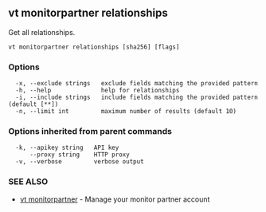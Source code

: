 ## vt monitorpartner relationships

Get all relationships.

```
vt monitorpartner relationships [sha256] [flags]
```

### Options

```
  -x, --exclude strings   exclude fields matching the provided pattern
  -h, --help              help for relationships
  -i, --include strings   include fields matching the provided pattern (default [**])
  -n, --limit int         maximum number of results (default 10)
```

### Options inherited from parent commands

```
  -k, --apikey string   API key
      --proxy string    HTTP proxy
  -v, --verbose         verbose output
```

### SEE ALSO

* [vt monitorpartner](vt_monitorpartner.md)	 - Manage your monitor partner account

